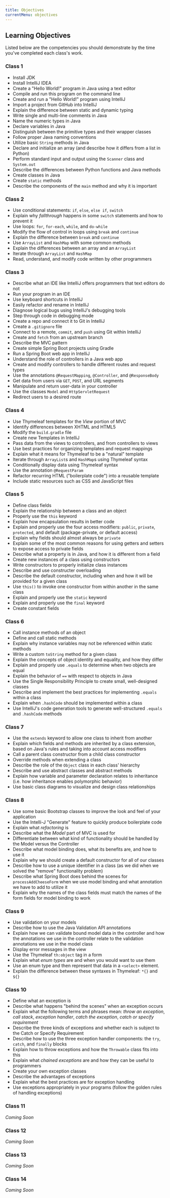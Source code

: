 ```yaml
---
title: Objectives
currentMenu: objectives
---
```


## Learning Objectives

Listed below are the competencies you should demonstrate by the time you've completed each class's work.

### Class 1

- Install JDK
- Install IntelliJ IDEA
- Create a "Hello World!" program in Java using a text editor
- Compile and run this program on the command line
- Create and run a "Hello World!" program using IntelliJ
- Import a project from GitHub into IntelliJ
- Explain the difference between static and dynamic typing
- Write single and multi-line comments in Java
- Name the numeric types in Java
- Declare variables in Java
- Distinguish between the primitive types and their wrapper classes
- Follow proper Java naming conventions
- Utilize basic `String` methods in Java
- Declare and initialize an array (and describe how it differs from a list in Python)
- Perform standard input and output using the `Scanner` class and `System.out`
- Describe the differences between Python functions and Java methods
- Create classes in Java
- Create `static` methods
- Describe the components of the `main` method and why it is important

### Class 2

- Use conditional statements: `if`, `else`, `else if`, `switch`
- Explain why *fallthrough* happens in some `switch` statements and how to prevent it
- Use loops: `for`, `for-each`, `while`, and `do-while`
- Modify the flow of control in loops using `break` and `continue`
- Explain the difference between `break` and `continue`
- Use `ArrayList` and `HashMap` with some common methods
- Explain the differences between an array and an `ArrayList`
- Iterate through `ArrayList` and `HashMap`
- Read, understand, and modify code written by other programmers

### Class 3

- Describe what an IDE like IntelliJ offers programmers that text editors do not
- Run your program in an IDE
- Use keyboard shortcuts in IntelliJ
- Easily refactor and rename in IntelliJ
- Diagnose logical bugs using IntelliJ's debugging tools
- Step through code in debugging mode
- Create a repo and connect it to Git in IntelliJ
- Create a `.gitignore` file
- Connect to a remote, `commit`, and `push` using Git within IntelliJ
- Create and `fetch` from an upstream branch
- Describe the MVC pattern
- Create simple Spring Boot projects using Gradle
- Run a Spring Boot web app in IntelliJ
- Understand the role of controllers in a Java web app
- Create and modify controllers to handle different routes and request types
- Use the annotations `@RequestMapping`, `@Controller`, and `@ResponseBody`
- Get data from users via `GET`, `POST`, and URL segments
- Manipulate and return user-data in your controller
- Use the classes `Model` and `HttpServletRequest`
- Redirect users to a desired route

### Class 4

- Use Thymeleaf templates for the *View* portion of MVC
- Identify differences between XHTML and HTML5
- Modify the `build.gradle` file
- Create new Templates in IntelliJ
- Pass data from the views to controllers, and from controllers to views
- Use best practices for organizing templates and request mappings
- Explain what it means for Thymeleaf to be a "natural" template
- Iterate through `ArrayList`s and `HashMap`s using Thymeleaf syntax
- Conditionally display data using Thymeleaf syntax
- Use the annotation `@RequestParam`
- Refactor recurring HTML ("boilerplate code") into a reusable template
- Include static resources such as CSS and JavaScript files

### Class 5

- Define class fields
- Explain the relationship between a class and an object
- Properly use the `this` keyword
- Explain how encapsulation results in better code
- Explain and properly use the four access modifiers: `public`, `private`, `protected`, and default (package-private, or default access)
- Explain why fields should almost always be `private`
- Explain some of the most common reasons for using getters and setters to expose access to private fields
- Describe what a property is in Java, and how it is different from a field
- Create new instances of a class using constructors
- Write constructors to properly initialize class instances
- Describe and use constructer overloading
- Describe the default constructor, including when and how it will be provided for a given class
- Use `this()` to invoke one constructor from within another in the same class
- Explain and properly use the `static` keyword
- Explain and properly use the `final` keyword
- Create constant fields

### Class 6

- Call instance methods of an object
- Define and call static methods
- Explain why instance variables may not be referenced within static methods
- Write a custom `toString` method for a given class
- Explain the concepts of object identity and equality, and how they differ
- Explain and properly use `.equals` to determine when two objects are equal
- Explain the behavior of `==` with respect to objects in Java
- Use the Single Responsibility Principle to create small, well-designed classes
- Describe and implement the best practices for implementing `.equals` within a class
- Explain when `.hashCode` should be implemented within a class
- Use IntelliJ's code generation tools to generate well-structured `.equals` and `.hashCode` methods

### Class 7

- Use the `extends` keyword to allow one class to inherit from another
- Explain which fields and methods are inherited by a class extension, based on Java's rules and taking into account access modifiers
- Call a parent class constructor from a child class constructor
- Override methods when extending a class
- Describe the role of the `Object` class in each class' hierarchy
- Describe and use abstract classes and abstract methods
- Explain how variable and parameter declaration relates to inheritance (i.e. how inheritance enables polymorphic behavior)
- Use basic class diagrams to visualize and design class relationships

### Class 8

- Use some basic Bootstrap classes to improve the look and feel of your application
- Use the Intelli-J "Generate" feature to quickly produce boilerplate code
- Explain what *refactoring* is
- Describe what the *Model* part of MVC is used for
- Differentiate between what kind of functionality should be handled by the Model versus the Controller
- Describe what model binding does, what its benefits are, and how to use it
- Explain why we should create a default constructor for all of our classes
- Describe how to use a unique identifier in a class (as we did when we solved the "remove" functionality problem)
- Describe what Spring Boot does behind the scenes for `processAddCheeseForm` when we use model binding and what annotation we have to add to utilize it
- Explain why the names of the class fields must match the names of the form fields for model binding to work

### Class 9

- Use validation on your models
- Describe how to use the Java Validation API annotations
- Explain how we can validate bound model data in the controller and how the annotations we use in the controller relate to the validation annotations we use in the model class
- Display error messages in the view
- Use the Thymeleaf `th:object` tag in a form
- Explain what *enum types* are and when you would want to use them
- Use an enum type and then represent that data in a `<select>` element.
- Explain the difference between these syntaxes in Thymeleaf: `*{}` and `${}`


### Class 10

- Define what an exception is
- Describe what happens "behind the scenes" when an exception occurs
- Explain what the following terms and phrases mean: *throw an exception*, *call stack*, *exception handler*, *catch the exception*, *catch or specify requirement*
- Describe the three kinds of exceptions and whether each is subject to the Catch or Specify Requirement
- Describe how to use the three exception handler components: the `try`, `catch`, and `finally` blocks
- Explain how to throw exceptions and how the `Throwable` class fits into this
- Explain what *chained exceptions* are and how they can be useful to programmers
- Create your own exception classes
- Describe the advantages of exceptions
- Explain what the best practices are for exception handling
- Use exceptions appropriately in your programs (follow the golden rules of handling exceptions)

### Class 11

*Coming Soon*

### Class 12

*Coming Soon*

### Class 13

*Coming Soon*

### Class 14

*Coming Soon*
